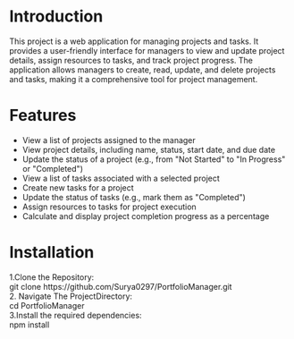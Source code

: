 <h1>
  Introduction
</h1>
<p>
  This project is a web application for managing projects and tasks. It provides a user-friendly interface for managers to view   and update project details, assign resources to tasks, and track project progress. The application allows managers to create,   read, update, and delete projects and tasks, making it a comprehensive tool for project management.
</p>
<h1>
  Features
</h1>
<p>
<ul>
  <li>
    View a list of projects assigned to the manager
  </li>
  <li>
    View project details, including name, status, start date, and due date
  </li>
   <li>
    Update the status of a project (e.g., from "Not Started" to "In Progress" or "Completed")
  </li>
   <li>
    View a list of tasks associated with a selected project
  </li>
  <li>
   Create new tasks for a project
  </li>
  <li>
    Update the status of tasks (e.g., mark them as "Completed")
  </li>
   <li>
    Assign resources to tasks for project execution
  </li>
   <li>
    Calculate and display project completion progress as a percentage
  </li>
</ul>
</p>
<h1>
  Installation
</h1>
<p>
  1.Clone the Repository: </br>
  git clone https://github.com/Surya0297/PortfolioManager.git</br>
  2. Navigate The ProjectDirectory:</br>
  cd PortfolioManager</br>
  3.Install the required dependencies:</br>
  npm install</br>
</p>
